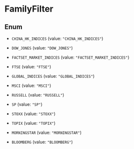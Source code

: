 

# FamilyFilter

## Enum


* `CHINA_HK_INDICES` (value: `"CHINA_HK_INDICES"`)

* `DOW_JONES` (value: `"DOW_JONES"`)

* `FACTSET_MARKET_INDICES` (value: `"FACTSET_MARKET_INDICES"`)

* `FTSE` (value: `"FTSE"`)

* `GLOBAL_INDICES` (value: `"GLOBAL_INDICES"`)

* `MSCI` (value: `"MSCI"`)

* `RUSSELL` (value: `"RUSSELL"`)

* `SP` (value: `"SP"`)

* `STOXX` (value: `"STOXX"`)

* `TOPIX` (value: `"TOPIX"`)

* `MORNINGSTAR` (value: `"MORNINGSTAR"`)

* `BLOOMBERG` (value: `"BLOOMBERG"`)



